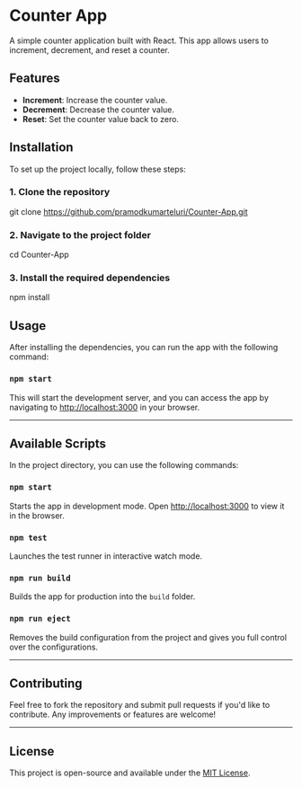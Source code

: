 # Counter App

A simple counter application built with React. This app allows users to increment, decrement, and reset a counter.

## Features

- **Increment**: Increase the counter value.
- **Decrement**: Decrease the counter value.
- **Reset**: Set the counter value back to zero.

## Installation

To set up the project locally, follow these steps:

### 1. Clone the repository
  git clone https://github.com/pramodkumarteluri/Counter-App.git

### 2. Navigate to the project folder
  cd Counter-App

### 3. Install the required dependencies
  npm install

## Usage

After installing the dependencies, you can run the app with the following command:

### `npm start`

This will start the development server, and you can access the app by navigating to [http://localhost:3000](http://localhost:3000) in your browser.

---

## Available Scripts

In the project directory, you can use the following commands:

### `npm start`

Starts the app in development mode. Open [http://localhost:3000](http://localhost:3000) to view it in the browser.

### `npm test`

Launches the test runner in interactive watch mode.

### `npm run build`

Builds the app for production into the `build` folder.

### `npm run eject`

Removes the build configuration from the project and gives you full control over the configurations.

---

## Contributing

Feel free to fork the repository and submit pull requests if you'd like to contribute. Any improvements or features are welcome!

---

## License

This project is open-source and available under the [MIT License](LICENSE).
